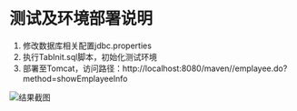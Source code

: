# 测试及环境部署说明

1. 修改数据库相关配置jdbc.properties
2. 执行TabInit.sql脚本，初始化测试环境
3. 部署至Tomcat，访问路径：http://localhost:8080/maven//emplayee.do?method=showEmplayeeInfo

![结果截图](http://od6ojrbik.bkt.clouddn.com/image/github/maven_demo.png)